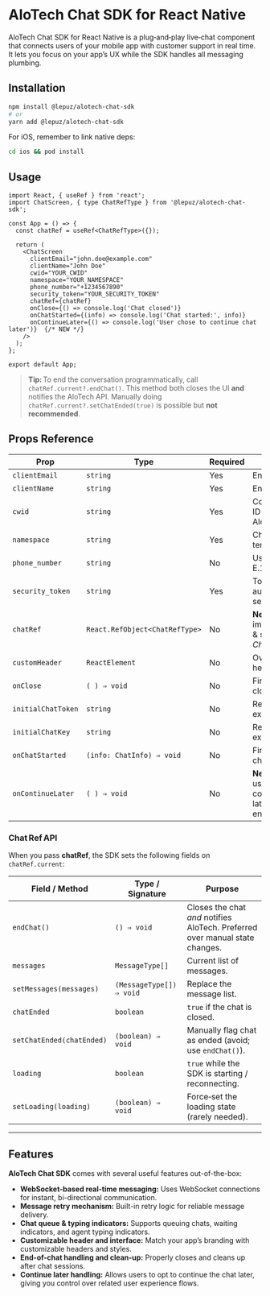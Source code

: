 # AloTech Chat SDK for React Native

AloTech Chat SDK for React Native is a plug‑and‑play live‑chat component that connects users of your mobile app with customer support in real time. It lets you focus on your app’s UX while the SDK handles all messaging plumbing.

## Installation

```sh
npm install @lepuz/alotech-chat-sdk
# or
yarn add @lepuz/alotech-chat-sdk
```

For iOS, remember to link native deps:

```sh
cd ios && pod install
```

## Usage

```tsx
import React, { useRef } from 'react';
import ChatScreen, { type ChatRefType } from '@lepuz/alotech-chat-sdk';

const App = () => {
  const chatRef = useRef<ChatRefType>({});

  return (
    <ChatScreen
      clientEmail="john.doe@example.com"
      clientName="John Doe"
      cwid="YOUR_CWID"
      namespace="YOUR_NAMESPACE"
      phone_number="+1234567890"
      security_token="YOUR_SECURITY_TOKEN"
      chatRef={chatRef}
      onClose={() => console.log('Chat closed')}
      onChatStarted={(info) => console.log('Chat started:', info)}
      onContinueLater={() => console.log('User chose to continue chat later')}  {/* NEW */}
    />
  );
};

export default App;
```

> **Tip:** To end the conversation programmatically, call `chatRef.current?.endChat()`.
> This method both closes the UI **and** notifies the AloTech API.
> Manually doing `chatRef.current?.setChatEnded(true)` is possible but **not recommended**.

## Props Reference

| Prop               | Type                           | Required | Description                                                                           |
| ------------------ | ------------------------------ | -------- | ------------------------------------------------------------------------------------- |
| `clientEmail`      | `string`                       | Yes      | End‑user’s email.                                                                     |
| `clientName`       | `string`                       | Yes      | End‑user’s full name.                                                                 |
| `cwid`             | `string`                       | Yes      | Company/workspace ID provided by AloTech.                                             |
| `namespace`        | `string`                       | Yes      | Chat namespace / tenant identifier.                                                   |
| `phone_number`     | `string`                       | No       | User’s phone in E.164 format.                                                         |
| `security_token`   | `string`                       | Yes      | Token for authenticating the session.                                                 |
| `chatRef`          | `React.RefObject<ChatRefType>` | No       | **New.** Exposes imperative methods & state (see *Chat Ref API*).                     |
| `customHeader`     | `ReactElement`                 | No       | Override the default header UI.                                                       |
| `onClose`          | `( ) ⇒ void`                   | No       | Fired when the user closes the screen.                                                |
| `initialChatToken` | `string`                       | No       | Resume token for an existing chat.                                                    |
| `initialChatKey`   | `string`                       | No       | Resume key for an existing chat.                                                      |
| `onChatStarted`    | `(info: ChatInfo) ⇒ void`      | No       | Fired after a fresh chat is created.                                                  |
| `onContinueLater`  | `( ) ⇒ void`                   | No       | **New.** Fired when the user chooses to continue the chat later instead of ending it. |

### Chat Ref API

When you pass **chatRef**, the SDK sets the following fields on `chatRef.current`:

| Field / Method            | Type / Signature         | Purpose                                                                      |
| ------------------------- | ------------------------ | ---------------------------------------------------------------------------- |
| `endChat()`               | `() ⇒ void`              | Closes the chat *and* notifies AloTech. Preferred over manual state changes. |
| `messages`                | `MessageType[]`          | Current list of messages.                                                    |
| `setMessages(messages)`   | `(MessageType[]) ⇒ void` | Replace the message list.                                                    |
| `chatEnded`               | `boolean`                | `true` if the chat is closed.                                                |
| `setChatEnded(chatEnded)` | `(boolean) ⇒ void`       | Manually flag chat as ended (avoid; use `endChat()`).                        |
| `loading`                 | `boolean`                | `true` while the SDK is starting / reconnecting.                             |
| `setLoading(loading)`     | `(boolean) ⇒ void`       | Force‑set the loading state (rarely needed).                                 |

---

## Features

**AloTech Chat SDK** comes with several useful features out-of-the-box:

* **WebSocket-based real-time messaging:** Uses WebSocket connections for instant, bi-directional communication.
* **Message retry mechanism:** Built-in retry logic for reliable message delivery.
* **Chat queue & typing indicators:** Supports queuing chats, waiting indicators, and agent typing indicators.
* **Customizable header and interface:** Match your app’s branding with customizable headers and styles.
* **End-of-chat handling and clean-up:** Properly closes and cleans up after chat sessions.
* **Continue later handling:** Allows users to opt to continue the chat later, giving you control over related user experience flows.
